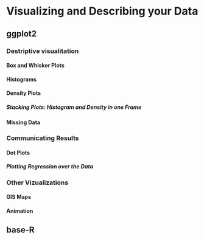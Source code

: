 
# Visualizing and Describing your Data

## ggplot2

### Destriptive visualitation
#### Box and Whisker Plots
#### Histograms
#### Density Plots
##### Stacking Plots: Histogram and Density in one Frame
#### Missing Data

### Communicating Results
#### Dot Plots
##### Plotting Regression over the Data

### Other Vizualizations
#### GIS Maps
#### Animation

## base-R
